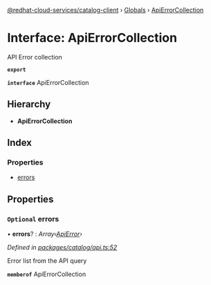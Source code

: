[@redhat-cloud-services/catalog-client](../README.md) › [Globals](../globals.md) › [ApiErrorCollection](apierrorcollection.md)

# Interface: ApiErrorCollection

API Error collection

**`export`** 

**`interface`** ApiErrorCollection

## Hierarchy

* **ApiErrorCollection**

## Index

### Properties

* [errors](apierrorcollection.md#optional-errors)

## Properties

### `Optional` errors

• **errors**? : *Array‹[ApiError](apierror.md)›*

*Defined in [packages/catalog/api.ts:52](https://github.com/leSamo/javascript-clients/blob/master/packages/catalog/api.ts#L52)*

Error list from the API query

**`memberof`** ApiErrorCollection
